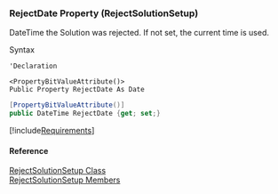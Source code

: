 ﻿### RejectDate Property (RejectSolutionSetup)

DateTime the Solution was rejected. If not set, the current time is used.

Syntax

```vbnet
'Declaration

<PropertyBitValueAttribute()>
Public Property RejectDate As Date
```

```csharp
[PropertyBitValueAttribute()]
public DateTime RejectDate {get; set;}
```

[!include[Requirements](../partials/requirements.md)]

#### Reference

[RejectSolutionSetup Class](FChoice.Toolkits.Clarify~FChoice.Toolkits.Clarify.Interfaces.RejectSolutionSetup.md)  
[RejectSolutionSetup Members](FChoice.Toolkits.Clarify~FChoice.Toolkits.Clarify.Interfaces.RejectSolutionSetup_members.md)